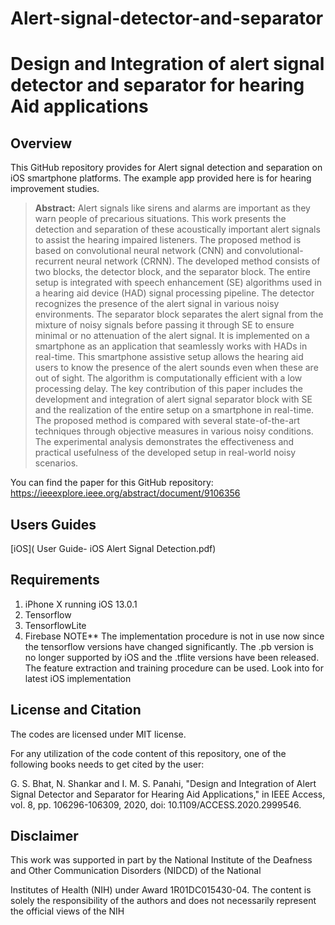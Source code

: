 # Alert-signal-detector-and-separator
# Design and Integration of alert signal detector and separator for hearing Aid applications


## Overview
This GitHub repository provides for Alert signal detection and separation on iOS smartphone platforms. The example app provided here is for hearing improvement studies. 

> **Abstract:** Alert signals like sirens and alarms are important as they warn people of precarious situations. This work presents the detection and separation of these acoustically important alert signals to assist the hearing impaired listeners. The proposed method is based on convolutional neural network (CNN) and convolutional-recurrent neural network (CRNN). The developed method consists of two blocks, the detector block, and the separator block. The entire setup is integrated with speech enhancement (SE) algorithms used in a hearing aid device (HAD) signal processing pipeline. The detector recognizes the presence of the alert signal in various noisy environments. The separator block separates the alert signal from the mixture of noisy signals before passing it through SE to ensure minimal or no attenuation of the alert signal. It is implemented on a smartphone as an application that seamlessly works with HADs in real-time. This smartphone assistive setup allows the hearing aid users to know the presence of the alert sounds even when these are out of sight. The algorithm is computationally efficient with a low processing delay. The key contribution of this paper includes the development and integration of alert signal separator block with SE and the realization of the entire setup on a smartphone in real-time. The proposed method is compared with several state-of-the-art techniques through objective measures in various noisy conditions. The experimental analysis demonstrates the effectiveness and practical usefulness of the developed setup in real-world noisy scenarios.

You can find the paper for this GitHub repository: https://ieeexplore.ieee.org/abstract/document/9106356
## Users Guides

[iOS]( User Guide- iOS Alert Signal Detection.pdf)

## Requirements 
1. iPhone X running iOS 13.0.1
2. Tensorflow 
3. TensorflowLite
4. Firebase
NOTE** The implementation procedure is not in use now since the tensorflow versions have changed significantly. The .pb version is no longer supported by iOS and the .tflite versions have been released. The feature extraction and training procedure can be used. Look into  for latest iOS implementation 

## License and Citation
The codes are licensed under MIT license.

For any utilization of the code content of this repository, one of the following books needs to get cited by the user:

G. S. Bhat, N. Shankar and I. M. S. Panahi, "Design and Integration of Alert Signal Detector and Separator for Hearing Aid Applications," in IEEE Access, vol. 8, pp. 106296-106309, 2020, doi: 10.1109/ACCESS.2020.2999546.

## Disclaimer
This work was supported in part by the National Institute of the Deafness and Other Communication Disorders (NIDCD) of the National

Institutes of Health (NIH) under Award 1R01DC015430-04. The content is solely the responsibility of the authors and does not necessarily represent the official views of the NIH
